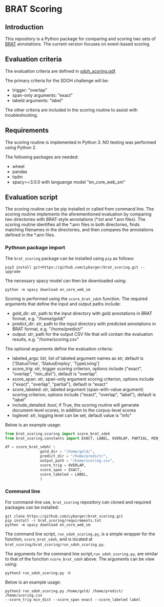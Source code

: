 # BRAT Scoring

## Introduction
This repository is a Python package for comparing and scoring two sets of [BRAT](https://brat.nlplab.org/) annotations. The current version focuses on event-based scoring.

## Evaluation criteria
The evaluation criteria are defined in [sdoh_scoring.pdf](docs/sdoh_scoring.pdf).

The primary criteria for the SDOH challenge will be:
- trigger: "overlap"
- span-only arguments: "exact"
- labeld arguments: "label"    

The other criteria are included in the scoring routine to assist with troubleshooting.

## Requirements
The scoring routine is implemented in Python 3. NO testing was performed using Python 2.

The following packages are needed:
- wheel
- pandas
- tqdm
- spacy>=3.0.0 with languange model "en_core_web_sm"

## Evaluation script
The scoring routine can be pip installed or called from command line. The scoring routine implements the aforementioned evaluation by comparing two directories with BRAT-style annotations (*.txt and *.ann files). The scoring routine identifies all the *.ann files in both directories, finds matching filenames in the directories, and then compares the annotations defined in the *.ann files.

### Pythnon package import
The `brat_scoring` package can be installed using `pip` as follows:
```
pip3 install git+https://github.com/Lybarger/brat_scoring.git --upgrade
```

The necessary spacy model can then be downloaded using:
```
python -m spacy download en_core_web_sm
```

Scoring is performed using the `score_brat_sdoh` function. The required arguments that define the input and output paths include:
- gold_dir: *str*, path to the input directory with gold annotations in BRAT format, e.g. "/home/gold/"
- predict_dir: *str*, path to the input directory with predicted annotations in BRAT format, e.g. "/home/predict/"
- output: *str*, path for the output CSV file that will contain the evaluation results, e.g. "/home/scoring.csv"

The optional arguments define the evaluation criteria:
- labeled_args: *list*, list of labeled argument names as str, default is ['StatusTime', 'StatusEmploy', 'TypeLiving']
- score_trig: *str*, trigger scoring criterion, options include {"exact", "overlap", "min\_dist"}, default is "overlap".
- score_span: *str*, span-only argument scoring criterion, options include {"exact", "overlap", "partial"}, default is "exact"
- score_labeled: *str*, labeled argument (span-with-value argument) scoring criterion, options include {"exact", "overlap", "label"}, default is "label"    
- include_detailed: *bool*, if True, the scoring routine will generate document-level scores, in addition to the corpus-level scores
- loglevel: *str*, logging level can be set, default value is "info"

Below is an example usage:

```python
from brat_scoring.scoring import score_brat_sdoh
from brat_scoring.constants import EXACT, LABEL, OVERLAP, PARTIAL, MIN_DIST

df = score_brat_sdoh( \
                gold_dir = "/home/gold/",
                predict_dir = "/home/predict/",
                output_path = "/home/scoring.csv",
                score_trig = OVERLAP,
                score_span = EXACT,
                score_labeled = LABEL,
                )
```


### Command line

For command-line use, `brat_scoring` repository can cloned and required packages can be installed:
```
git clone https://github.com/Lybarger/brat_scoring.git
pip install -r brat_scoring/requirements.txt
python -m spacy download en_core_web_sm
```

The command line script, `run_sdoh_scoring.py`, is a simple wrapper for the function, `score_brat_sdoh`, and is located at `brat_scoring/brat_scoring/run_sdoh_scoring.py`.

The arguments for the command line script,`run_sdoh_scoring.py`, are similar to that of the function `score_brat_sdoh` above. The arguments can be view using:
```
python3 run_sdoh_scoring.py -h
```

Below is an example usage:
```
python3 run_sdoh_scoring.py /home/gold/ /home/predict/ /home/scoring.csv
--score_trig min_dist --score_span exact --score_labeled label
```
